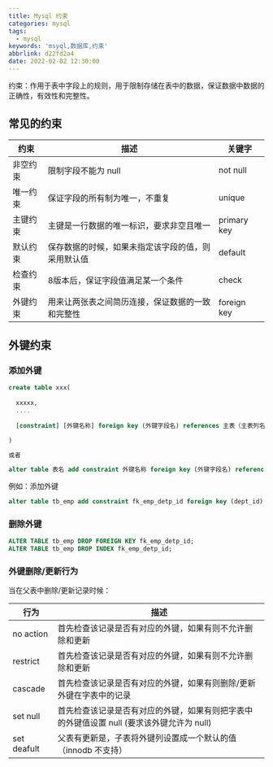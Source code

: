 ```yaml
---
title: Mysql 约束
categories: mysql
tags:
  - mysql
keywords: 'msyql,数据库,约束'
abbrlink: d22fd2a4
date: 2022-02-02 12:30:00
---
```

约束：作用于表中字段上的规则，用于限制存储在表中的数据，保证数据中数据的正确性，有效性和完整性。



## 常见的约束

| 约束     | 描述                                               | 关键字      |
| -------- | -------------------------------------------------- | ----------- |
| 非空约束 | 限制字段不能为 null                                | not null    |
| 唯一约束 | 保证字段的所有制为唯一，不重复                     | unique      |
| 主键约束 | 主键是一行数据的唯一标识，要求非空且唯一           | primary key |
| 默认约束 | 保存数据的时候，如果未指定该字段的值，则采用默认值 | default     |
| 检查约束 | 8版本后，保证字段值满足某一个条件                  | check       |
| 外键约束 | 用来让两张表之间简历连接，保证数据的一致和完整性   | foreign key |



## 外键约束

### 添加外键

```sql
create table xxx(
 	
  xxxxx,
  ....
  
  [constraint] [外键名称] foreign key (外键字段名) references 主表（主表列名）

)

或者

alter table 表名 add constraint 外键名称 foreign key (外键字段名) references 主表（主表列名）;
```



例如：添加外键

```sql
alter table tb_emp add constraint fk_emp_detp_id foreign key (dept_id) references tb_dept(id);
```



### 删除外键

```sql
ALTER TABLE tb_emp DROP FOREIGN KEY fk_emp_detp_id;
ALTER TABLE tb_emp DROP INDEX fk_emp_detp_id;
```



### 外键删除/更新行为

当在父表中删除/更新记录时候：

| 行为        | 描述                                                         |
| ----------- | ------------------------------------------------------------ |
| no action   | 首先检查该记录是否有对应的外键，如果有则不允许删除和更新     |
| restrict    | 首先检查该记录是否有对应的外键，如果有则不允许删除和更新     |
| cascade     | 首先检查该记录是否有对应的外键，如果有则删除/更新外键在字表中的记录 |
| set null    | 首先检查该记录是否有对应的外键，如果有则把字表中的外键值设置 null (要求该外键允许为 null) |
| set deafult | 父表有更新是，子表将外键列设置成一个默认的值（innodb 不支持） |







